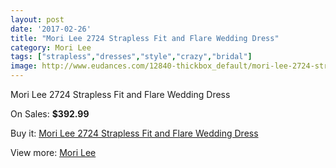 ```yaml
---
layout: post
date: '2017-02-26'
title: "Mori Lee 2724 Strapless Fit and Flare Wedding Dress"
category: Mori Lee
tags: ["strapless","dresses","style","crazy","bridal"]
image: http://www.eudances.com/12840-thickbox_default/mori-lee-2724-strapless-fit-and-flare-wedding-dress.jpg
---
```

Mori Lee 2724 Strapless Fit and Flare Wedding Dress

On Sales: **$392.99**
<a href="https://www.eudances.com/en/mori-lee/3924-mori-lee-2724-strapless-fit-and-flare-wedding-dress.html"><amp-img layout="responsive" width="600" height="600" src="//www.eudances.com/12840-thickbox_default/mori-lee-2724-strapless-fit-and-flare-wedding-dress.jpg" alt="Mori Lee 2724 Strapless Fit and Flare Wedding Dress 0" /></a>
<a href="https://www.eudances.com/en/mori-lee/3924-mori-lee-2724-strapless-fit-and-flare-wedding-dress.html"><amp-img layout="responsive" width="600" height="600" src="//www.eudances.com/12844-thickbox_default/mori-lee-2724-strapless-fit-and-flare-wedding-dress.jpg" alt="Mori Lee 2724 Strapless Fit and Flare Wedding Dress 1" /></a>
<a href="https://www.eudances.com/en/mori-lee/3924-mori-lee-2724-strapless-fit-and-flare-wedding-dress.html"><amp-img layout="responsive" width="600" height="600" src="//www.eudances.com/12843-thickbox_default/mori-lee-2724-strapless-fit-and-flare-wedding-dress.jpg" alt="Mori Lee 2724 Strapless Fit and Flare Wedding Dress 2" /></a>
<a href="https://www.eudances.com/en/mori-lee/3924-mori-lee-2724-strapless-fit-and-flare-wedding-dress.html"><amp-img layout="responsive" width="600" height="600" src="//www.eudances.com/12842-thickbox_default/mori-lee-2724-strapless-fit-and-flare-wedding-dress.jpg" alt="Mori Lee 2724 Strapless Fit and Flare Wedding Dress 3" /></a>
<a href="https://www.eudances.com/en/mori-lee/3924-mori-lee-2724-strapless-fit-and-flare-wedding-dress.html"><amp-img layout="responsive" width="600" height="600" src="//www.eudances.com/12841-thickbox_default/mori-lee-2724-strapless-fit-and-flare-wedding-dress.jpg" alt="Mori Lee 2724 Strapless Fit and Flare Wedding Dress 4" /></a>

Buy it: [Mori Lee 2724 Strapless Fit and Flare Wedding Dress](https://www.eudances.com/en/mori-lee/3924-mori-lee-2724-strapless-fit-and-flare-wedding-dress.html "Mori Lee 2724 Strapless Fit and Flare Wedding Dress")

View more: [Mori Lee](https://www.eudances.com/en/9-mori-lee "Mori Lee")